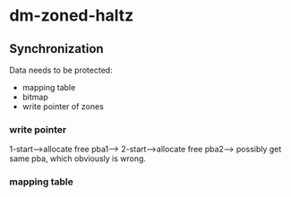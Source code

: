 # dm-zoned-haltz

## Synchronization

Data needs to be protected:
- mapping table
- bitmap
- write pointer of zones

### write pointer
1-start-->allocate free pba1-->
2-start-->allocate free pba2-->
possibly get same pba, which obviously is wrong.

### mapping table

